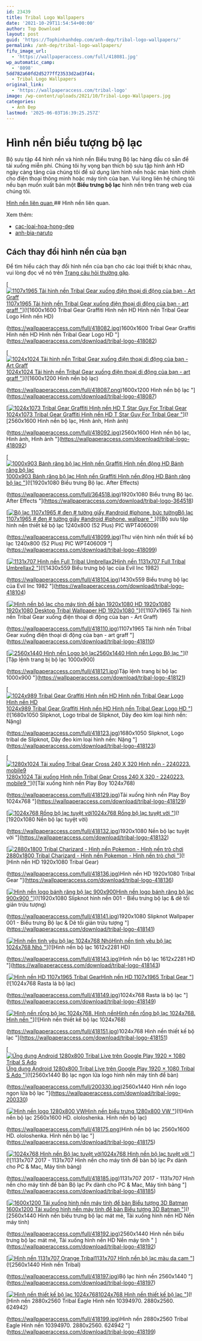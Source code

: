 ```yaml
---
id: 23439
title: Tribal Logo Wallpapers
date: '2021-10-29T11:54:54+00:00'
author: Top Download
layout: post
guid: 'https://Tophinhanhdep.com/anh-dep/tribal-logo-wallpapers/'
permalink: /anh-dep/tribal-logo-wallpapers/
fifu_image_url:
  - 'https://wallpaperaccess.com/full/418081.jpg'
wp_automatic_camp:
  - '8098'
5dd782a60fd2d5277ff23533d2ad3f44:
  - Tribal Logo Wallpapers
original_link:
  - 'https://wallpaperaccess.com/tribal-logo'
image: /wp-content/uploads/2021/10/Tribal-Logo-Wallpapers.jpg
categories:
  - Ảnh Đẹp
lastmod: '2025-06-03T16:39:25.257Z'
---
```

# Hình nền biểu tượng bộ lạc

Bộ sưu tập 44 hình nền và hình nền Biểu trưng Bộ lạc hàng đầu có sẵn để tải xuống miễn phí. Chúng tôi hy vọng bạn thích bộ sưu tập hình ảnh HD ngày càng tăng của chúng tôi để sử dụng làm hình nền hoặc màn hình chính cho điện thoại thông minh hoặc máy tính của bạn. Vui lòng liên hệ chúng tôi nếu bạn muốn xuất bản một **Biểu trưng bộ lạc** hình nền trên trang web của chúng tôi.

[Hình nền liên quan ](#related) ## Hình nền liên quan.

   
 Xem thêm:

   
- [cac-loai-hoa-hong-dep](https://tophinhanhdep.com/hoa-hong/cac-loai-hoa-hong-dep/)
- [anh-bia-naruto](https://tophinhanhdep.com/anh-naruto/anh-bia-naruto/)

## Cách thay đổi hình nền của bạn

Để tìm hiểu cách thay đổi hình nền của bạn cho các loại thiết bị khác nhau, vui lòng đọc về nó trên [Trang câu hỏi thường gặp](https://tophinhanhdep.com/faq/).

  
[[![1107x1965 Tải hình nền Tribal Gear xuống điện thoại di động của bạn - Art Graff](https://wallpaperaccess.com/full/418081.jpg)1107x1965 Tải hình nền Tribal Gear xuống điện thoại di động của bạn - art graff "](https://wallpaperaccess.com/download/tribal-logo-418081)](![1600x1600 Tribal Gear Graffiti Hình nền HD Hình nền Tribal Gear Logo Hình nền HD)

(https://wallpaperaccess.com/full/418082.jpg)1600x1600 Tribal Gear Graffiti Hình nền HD Hình nền Tribal Gear Logo HD "](https://wallpaperaccess.com/download/tribal-logo-418082)

[[![1024x1024 Tải hình nền Tribal Gear xuống điện thoại di động của bạn - Art Graff](https://wallpaperaccess.com/full/418083.jpg)1024x1024 Tải hình nền Tribal Gear xuống điện thoại di động của bạn - art graff "](https://wallpaperaccess.com/download/tribal-logo-418083)](![1600x1200 Hình nền bộ lạc)

(https://wallpaperaccess.com/full/418087.png)1600x1200 Hình nền bộ lạc "](https://wallpaperaccess.com/download/tribal-logo-418087)

[[![1024x1073 Tribal Gear Graffiti Hình nền HD T Star Guy For Tribal Gear](https://wallpaperaccess.com/full/418089.jpg)1024x1073 Tribal Gear Graffiti Hình nền HD T Star Guy For Tribal Gear "](https://wallpaperaccess.com/download/tribal-logo-418089)](![2560x1600 Hình nền bộ lạc, Hình ảnh, Hình ảnh)

(https://wallpaperaccess.com/full/418092.jpg)2560x1600 Hình nền bộ lạc, Hình ảnh, Hình ảnh "](https://wallpaperaccess.com/download/tribal-logo-418092)

[[![1000x903 Bánh răng bộ lạc Hình nền Graffiti Hình nền động HD Bánh răng bộ lạc](https://wallpaperaccess.com/full/418096.jpg)1000x903 Bánh răng bộ lạc Hình nền Graffiti Hình nền động HD Bánh răng bộ lạc "](https://wallpaperaccess.com/download/tribal-logo-418096)](![1920x1080 Biểu trưng Bộ lạc.  After Effects)

(https://wallpaperaccess.com/full/364518.jpg)1920x1080 Biểu trưng Bộ lạc. After Effects "](https://wallpaperaccess.com/download/tribal-logo-364518)

[[![Bộ lạc 1107x1965 # đen # tường giấy #android #iphone.  bức tường](https://wallpaperaccess.com/full/418098.jpg)Bộ lạc 1107x1965 # đen # tường giấy #android #iphone. wallpare " ](https://wallpaperaccess.com/download/tribal-logo-418098)](![Bộ sưu tập hình nền thiết kế bộ lạc 1240x800 (52 Plus) PIC WPT406009)

(https://wallpaperaccess.com/full/418099.jpg)Thư viện hình nền thiết kế bộ lạc 1240x800 (52 Plus) PIC WPT406009 "](https://wallpaperaccess.com/download/tribal-logo-418099)

[[![1131x707 Hình nền Full Tribal Umbrellax2](https://wallpaperaccess.com/full/418100.png)Hình nền 1131x707 Full Tribal Umbrellax2 "](https://wallpaperaccess.com/download/tribal-logo-418100)](![1430x559 Biểu trưng bộ lạc của Evil Inc 1982)

(https://wallpaperaccess.com/full/418104.jpg)1430x559 Biểu trưng bộ lạc của Evil Inc 1982 "](https://wallpaperaccess.com/download/tribal-logo-418104)

[[![Hình nền bộ lạc cho máy tính để bàn 1920x1080 HD 1920x1080](https://wallpaperaccess.com/full/200347.png)1920x1080 Desktop Tribal Wallpaper HD 1920x1080 "](https://wallpaperaccess.com/download/tribal-logo-200347)](![1107x1965 Tải hình nền Tribal Gear xuống điện thoại di động của bạn - Art Graff)

(https://wallpaperaccess.com/full/418110.jpg)1107x1965 Tải hình nền Tribal Gear xuống điện thoại di động của bạn - art graff "](https://wallpaperaccess.com/download/tribal-logo-418110)

[[![2560x1440 Hình nền Logo bộ lạc](https://wallpaperaccess.com/full/418113.jpg)2560x1440 Hình nền Logo Bộ lạc "](https://wallpaperaccess.com/download/tribal-logo-418113)](![Tập lệnh trang bị bộ lạc 1000x900)

(https://wallpaperaccess.com/full/418121.jpg)Tập lệnh trang bị bộ lạc 1000x900 "](https://wallpaperaccess.com/download/tribal-logo-418121)

[[![1024x989 Tribal Gear Graffiti Hình nền HD Hình nền Tribal Gear Logo Hình nền HD](https://wallpaperaccess.com/full/418122.jpg)1024x989 Tribal Gear Graffiti Hình nền HD Hình nền Tribal Gear Logo HD "](https://wallpaperaccess.com/download/tribal-logo-418122)](![1680x1050 Slipknot, Logo tribal de Slipknot, Dây đeo kim loại hình nền: Nặng)

(https://wallpaperaccess.com/full/418123.jpg)1680x1050 Slipknot, Logo tribal de Slipknot, Dây đeo kim loại hình nền: Nặng "](https://wallpaperaccess.com/download/tribal-logo-418123)

[[![1280x1024 Tải xuống Tribal Gear Cross 240 X 320 Hình nền - 2240223. mobile9](https://wallpaperaccess.com/full/418126.jpg)1280x1024 Tải xuống Hình nền Tribal Gear Cross 240 X 320 - 2240223. mobile9 "](https://wallpaperaccess.com/download/tribal-logo-418126)](![Tải xuống hình nền Play Boy 1024x768)

(https://wallpaperaccess.com/full/418129.jpg)Tải xuống hình nền Play Boy 1024x768 "](https://wallpaperaccess.com/download/tribal-logo-418129)

[[![1024x768 Rồng bộ lạc tuyệt vời](https://wallpaperaccess.com/full/45259.jpg)1024x768 Rồng bộ lạc tuyệt vời "](https://wallpaperaccess.com/download/tribal-logo-45259)](![1920x1080 Nền bộ lạc tuyệt vời)

(https://wallpaperaccess.com/full/418132.jpg)1920x1080 Nền bộ lạc tuyệt vời "](https://wallpaperaccess.com/download/tribal-logo-418132)

[[![2880x1800 Tribal Charizard - Hình nền Pokemon - Hình nền trò chơi](https://wallpaperaccess.com/full/8648.jpg)2880x1800 Tribal Charizard - Hình nền Pokemon - Hình nền trò chơi "](https://wallpaperaccess.com/download/tribal-logo-8648)](![Hình nền HD 1920x1080 Tribal Gear)

(https://wallpaperaccess.com/full/418136.jpg)Hình nền HD 1920x1080 Tribal Gear "](https://wallpaperaccess.com/download/tribal-logo-418136)

[[![Hình nền logo bánh răng bộ lạc 900x900](https://wallpaperaccess.com/full/418139.jpg)Hình nền logo bánh răng bộ lạc 900x900 "](https://wallpaperaccess.com/download/tribal-logo-418139)](![1920x1080 Slipknot hình nền 001 - Biểu trưng bộ lạc & dê tối giản trừu tượng)

(https://wallpaperaccess.com/full/418141.jpg)1920x1080 Slipknot Wallpaper 001 - Biểu trưng Bộ lạc &amp; Dê tối giản trừu tượng "](https://wallpaperaccess.com/download/tribal-logo-418141)

[[![Hình nền tình yêu bộ lạc 1024x768 Nhỏ](https://wallpaperaccess.com/full/418142.jpg)Hình nền tình yêu bộ lạc 1024x768 Nhỏ "](https://wallpaperaccess.com/download/tribal-logo-418142)](![Hình nền bộ lạc 1612x2281 HD)

(https://wallpaperaccess.com/full/418143.jpg)Hình nền bộ lạc 1612x2281 HD "](https://wallpaperaccess.com/download/tribal-logo-418143)

[[![Hình nền HD 1107x1965 Tribal Gear](https://wallpaperaccess.com/full/418147.jpg)Hình nền HD 1107x1965 Tribal Gear "](https://wallpaperaccess.com/download/tribal-logo-418147)](![1024x768 Rasta lá bộ lạc)

(https://wallpaperaccess.com/full/418149.jpg)1024x768 Rasta lá bộ lạc "](https://wallpaperaccess.com/download/tribal-logo-418149)

[[![Hình nền rồng bộ lạc 1024x768.  Hình nền](https://wallpaperaccess.com/full/13639.jpg)Hình nền rồng bộ lạc 1024x768. Hình nền "](https://wallpaperaccess.com/download/tribal-logo-13639)](![Hình nền thiết kế bộ lạc 1024x768)

(https://wallpaperaccess.com/full/418151.jpg)1024x768 Hình nền thiết kế bộ lạc "](https://wallpaperaccess.com/download/tribal-logo-418151)

[[![Ứng dụng Android 1280x800 Tribal Live trên Google Play 1920 × 1080 Tribal S Ado](https://wallpaperaccess.com/full/418158.jpg)Ứng dụng Android 1280x800 Tribal Live trên Google Play 1920 × 1080 Tribal S Ado "](https://wallpaperaccess.com/download/tribal-logo-418158)](![2560x1440 Bộ lạc ngọn lửa logo hình nền máy tính để bàn)

(https://wallpaperaccess.com/full/200330.jpg)2560x1440 Hình nền logo ngọn lửa bộ lạc "](https://wallpaperaccess.com/download/tribal-logo-200330)

[[![Hình nền logo 1280x800 VW](https://wallpaperaccess.com/full/418167.jpg)Hình nền biểu trưng 1280x800 VW "](https://wallpaperaccess.com/download/tribal-logo-418167)](![Hình nền bộ lạc 2560x1600 HD.  ololoshenka.  Hình nền bộ lạc)

(https://wallpaperaccess.com/full/418175.png)Hình nền bộ lạc 2560x1600 HD. ololoshenka. Hình nền bộ lạc "](https://wallpaperaccess.com/download/tribal-logo-418175)

[[![1024x768 Hình nền Bộ lạc tuyệt vời](https://wallpaperaccess.com/full/418184.jpg)1024x768 Hình nền bộ lạc tuyệt vời "](https://wallpaperaccess.com/download/tribal-logo-418184)](![1131x707 2017 - 1131x707 Hình nền cho máy tính để bàn bộ lạc Px dành cho PC & Mac, Máy tính bảng)

(https://wallpaperaccess.com/full/418185.jpg)1131x707 2017 - 1131x707 Hình nền cho máy tính để bàn Bộ lạc Px dành cho PC &amp; Mac, Máy tính bảng "](https://wallpaperaccess.com/download/tribal-logo-418185)

[[![1600x1200 Tải xuống hình nền máy tính để bàn Biểu tượng 3D Batman](https://wallpaperaccess.com/full/364611.jpg)1600x1200 Tải xuống hình nền máy tính để bàn Biểu tượng 3D Batman "](https://wallpaperaccess.com/download/tribal-logo-364611)](![2560x1440 Hình nền biểu trưng bộ lạc mát mẻ, Tải xuống hình nền HD Nền máy tính)

(https://wallpaperaccess.com/full/418192.jpg)2560x1440 Hình nền biểu trưng bộ lạc mát mẻ, Tải xuống hình nền HD Nền máy tính " ](https://wallpaperaccess.com/download/tribal-logo-418192)

[[![Hình nền 1131x707 Orange Tribal](https://wallpaperaccess.com/full/418195.jpg)1131x707 Hình nền bộ lạc màu da cam "](https://wallpaperaccess.com/download/tribal-logo-418195)](![2560x1440 Hình nền Tribal)

(https://wallpaperaccess.com/full/418197.jpg)Bộ lạc hình nền 2560x1440 "](https://wallpaperaccess.com/download/tribal-logo-418197)

[[![Hình nền thiết kế bộ lạc 1024x768](https://wallpaperaccess.com/full/246601.jpg)1024x768 Hình nền thiết kế bộ lạc "](https://wallpaperaccess.com/download/tribal-logo-246601)](![Hình nền 2880x2560 Tribal Eagle Hình nền 10394970.  2880x2560.  624942)

(https://wallpaperaccess.com/full/418199.jpg)Hình nền 2880x2560 Tribal Eagle Hình nền 10394970. 2880x2560. 624942 "](https://wallpaperaccess.com/download/tribal-logo-418199)

